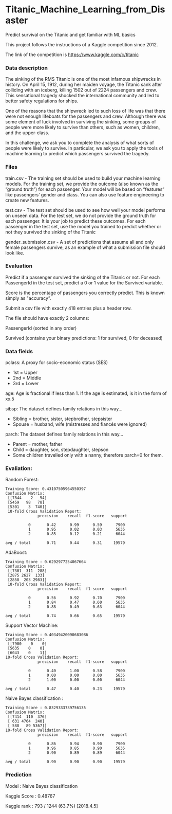 # Titanic_Machine_Learning_from_Disaster

Predict survival on the Titanic and get familiar with ML basics

This project follows the instructions of a Kaggle competition since 2012.

The link of the competition is https://www.kaggle.com/c/titanic

### Data description
The sinking of the RMS Titanic is one of the most infamous shipwrecks in history.  On April 15, 1912, during her maiden voyage, the Titanic sank after colliding with an iceberg, killing 1502 out of 2224 passengers and crew. This sensational tragedy shocked the international community and led to better safety regulations for ships.

One of the reasons that the shipwreck led to such loss of life was that there were not enough lifeboats for the passengers and crew. Although there was some element of luck involved in surviving the sinking, some groups of people were more likely to survive than others, such as women, children, and the upper-class.

In this challenge, we ask you to complete the analysis of what sorts of people were likely to survive. In particular, we ask you to apply the tools of machine learning to predict which passengers survived the tragedy.

### Files
train.csv - The training set should be used to build your machine learning models. For the training set, we provide the outcome (also known as the “ground truth”) for each passenger. Your model will be based on “features” like passengers’ gender and class. You can also use feature engineering to create new features.

test.csv - The test set should be used to see how well your model performs on unseen data. For the test set, we do not provide the ground truth for each passenger. It is your job to predict these outcomes. For each passenger in the test set, use the model you trained to predict whether or not they survived the sinking of the Titanic

gender_submission.csv - A set of predictions that assume all and only female passengers survive, as an example of what a submission file should look like.


### Evaluation
Predict if a passenger survived the sinking of the Titanic or not. 
For each PassengerId in the test set, predict a 0 or 1 value for the Survived variable. 

Score is the percentage of passengers you correctly predict. This is known simply as "accuracy”.

 Submit a csv file with exactly 418 entries plus a header row. 

 The file should have exactly 2 columns:

 PassengerId (sorted in any order)

Survived (contains your binary predictions: 1 for survived, 0 for deceased)

### Data fields
pclass: A proxy for socio-economic status (SES)
 - 1st = Upper
 - 2nd = Middle
 - 3rd = Lower


age: Age is fractional if less than 1. If the age is estimated, is it in the form of xx.5


sibsp: The dataset defines family relations in this way...
 - Sibling = brother, sister, stepbrother, stepsister
 - Spouse = husband, wife (mistresses and fiancés were ignored)

parch: The dataset defines family relations in this way...
 - Parent = mother, father
 - Child = daughter, son, stepdaughter, stepson
 - Some children travelled only with a nanny, therefore parch=0 for them.

### Evaliation:

Random Forest:
```
Training Score: 0.43107505964550397
Confusion Matrix:
 [[7844    2   54]
 [5459   98   78]
 [5301    3  740]]
 10-fold Cross Validation Report: 
              precision    recall  f1-score   support

          0       0.42      0.99      0.59      7900
          1       0.95      0.02      0.03      5635
          2       0.85      0.12      0.21      6044

avg / total       0.71      0.44      0.31     19579

```
AdaBoost:
```
Training Score : 0.6292977254067664
Confusion Matrix:
 [[7301  311  288]
 [2875 2627  133]
 [2858  203 2983]] 
 10-fold Cross Validation Report: 
              precision    recall  f1-score   support

          0       0.56      0.92      0.70      7900
          1       0.84      0.47      0.60      5635
          2       0.88      0.49      0.63      6044

avg / total       0.74      0.66      0.65     19579

```
Support Vector Machine:
```
Training Score : 0.40349420090683086
Confusion Matrix:
 [[7900    0    0]
 [5635    0    0]
 [6043    0    1]]
10-fold Cross Validation Report: 
              precision    recall  f1-score   support

          0       0.40      1.00      0.58      7900
          1       0.00      0.00      0.00      5635
          2       1.00      0.00      0.00      6044

avg / total       0.47      0.40      0.23     19579

```
Naive Bayes classification :
```
Training Score : 0.8329333739756135
Confusion Matrix:
 [[7414  110  376]
 [ 631 4764  240]
 [ 588   89 5367]] 
10-fold Cross Validation Report: 
              precision    recall  f1-score   support

          0       0.86      0.94      0.90      7900
          1       0.96      0.85      0.90      5635
          2       0.90      0.89      0.89      6044

avg / total       0.90      0.90      0.90     19579
```
### Prediction

Model : Naive Bayes classification

Kaggle Score : 0.48767

Kaggle rank : 793 / 1244 (63.7%) [2018.4.5] 


